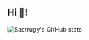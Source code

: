 <h2 align="left">Hi 👋!</h2>

![Sastrugy's GitHub stats](https://github-readme-stats.vercel.app/api?username=Sastrugy&theme=midnight-purple&show_icons=true)
